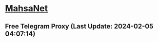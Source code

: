 
# [MahsaNet](https://t.me/mahsa_net)
## Free Telegram Proxy (Last Update: 2024-02-05 04:07:14)

    